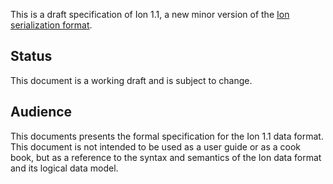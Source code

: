 This is a draft specification of Ion 1.1, a new minor version of the [Ion serialization format](https://amazon-ion.github.io/ion-docs/).

## Status

This document is a working draft and is subject to change.

## Audience
This documents presents the formal specification for the Ion 1.1 data format. This document is not intended to be used as a user guide or as a cook book, but as a reference to the syntax and semantics of the Ion data format and its logical data model.